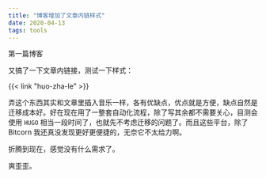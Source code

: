 ```yaml
---
title: "博客增加了文章内链样式"
date: 2020-04-13
tags: tools
---
```


第一篇博客

又搞了一下文章内链接，测试一下样式：

{{< link "huo-zha-le" >}}

弄这个东西其实和文章里插入音乐一样，各有优缺点，优点就是方便，缺点自然是迁移成本好。好在现在用了一整套自动化流程，除了写其余都不需要关心，目测会使用 `HUGO` 相当一段时间了，也就先不考虑迁移的问题了。而且这些平台，除了 Bitcorn 我还真没发现更好更便捷的，无奈它不太给力啊。

折腾到现在，感觉没有什么需求了。

爽歪歪。